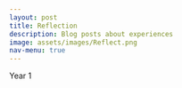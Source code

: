 ```yaml
---
layout: post
title: Reflection
description: Blog posts about experiences
image: assets/images/Reflect.png
nav-menu: true
---
```

Year 1
